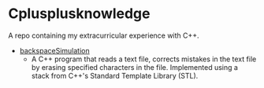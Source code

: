# Cplusplusknowledge
A repo containing my extracurricular experience with C++.
- [backspaceSimulation](backspaceSimulation)
  - A C++ program that reads a text file, corrects mistakes in the text file by erasing specified characters in the file. Implemented using a stack from C++'s Standard Template Library (STL).
